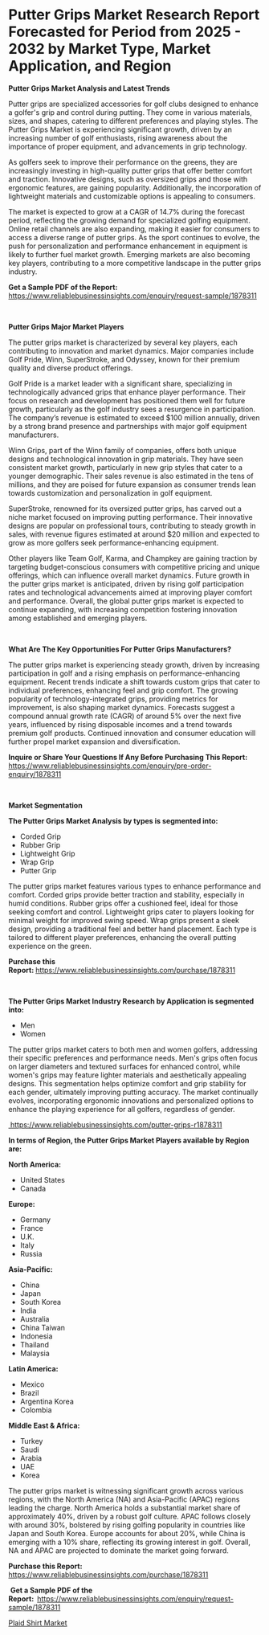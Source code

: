 <p><h1>Putter Grips Market Research Report Forecasted for Period from 2025 -  2032 by Market Type, Market Application, and Region</h1></p><p><strong>Putter Grips Market Analysis and Latest Trends</strong></p>
<p><p>Putter grips are specialized accessories for golf clubs designed to enhance a golfer's grip and control during putting. They come in various materials, sizes, and shapes, catering to different preferences and playing styles. The Putter Grips Market is experiencing significant growth, driven by an increasing number of golf enthusiasts, rising awareness about the importance of proper equipment, and advancements in grip technology.</p><p>As golfers seek to improve their performance on the greens, they are increasingly investing in high-quality putter grips that offer better comfort and traction. Innovative designs, such as oversized grips and those with ergonomic features, are gaining popularity. Additionally, the incorporation of lightweight materials and customizable options is appealing to consumers.</p><p>The market is expected to grow at a CAGR of 14.7% during the forecast period, reflecting the growing demand for specialized golfing equipment. Online retail channels are also expanding, making it easier for consumers to access a diverse range of putter grips. As the sport continues to evolve, the push for personalization and performance enhancement in equipment is likely to further fuel market growth. Emerging markets are also becoming key players, contributing to a more competitive landscape in the putter grips industry.</p></p>
<p><strong>Get a Sample PDF of the Report:&nbsp;</strong> <a href="https://www.reliablebusinessinsights.com/enquiry/request-sample/1878311?utm_campaign=2207&utm_medium=2&utm_source=Github&utm_content=ia&utm_term=08022025&utm_id=putter-grips">https://www.reliablebusinessinsights.com/enquiry/request-sample/1878311</a></p>
<p>&nbsp;</p>
<p><strong>Putter Grips Major Market Players</strong></p>
<p><p>The putter grips market is characterized by several key players, each contributing to innovation and market dynamics. Major companies include Golf Pride, Winn, SuperStroke, and Odyssey, known for their premium quality and diverse product offerings.</p><p>Golf Pride is a market leader with a significant share, specializing in technologically advanced grips that enhance player performance. Their focus on research and development has positioned them well for future growth, particularly as the golf industry sees a resurgence in participation. The company’s revenue is estimated to exceed $100 million annually, driven by a strong brand presence and partnerships with major golf equipment manufacturers.</p><p>Winn Grips, part of the Winn family of companies, offers both unique designs and technological innovation in grip materials. They have seen consistent market growth, particularly in new grip styles that cater to a younger demographic. Their sales revenue is also estimated in the tens of millions, and they are poised for future expansion as consumer trends lean towards customization and personalization in golf equipment.</p><p>SuperStroke, renowned for its oversized putter grips, has carved out a niche market focused on improving putting performance. Their innovative designs are popular on professional tours, contributing to steady growth in sales, with revenue figures estimated at around $20 million and expected to grow as more golfers seek performance-enhancing equipment.</p><p>Other players like Team Golf, Karma, and Champkey are gaining traction by targeting budget-conscious consumers with competitive pricing and unique offerings, which can influence overall market dynamics. Future growth in the putter grips market is anticipated, driven by rising golf participation rates and technological advancements aimed at improving player comfort and performance. Overall, the global putter grips market is expected to continue expanding, with increasing competition fostering innovation among established and emerging players.</p></p>
<p>&nbsp;</p>
<p><strong>What Are The Key Opportunities For Putter Grips Manufacturers?</strong></p>
<p><p>The putter grips market is experiencing steady growth, driven by increasing participation in golf and a rising emphasis on performance-enhancing equipment. Recent trends indicate a shift towards custom grips that cater to individual preferences, enhancing feel and grip comfort. The growing popularity of technology-integrated grips, providing metrics for improvement, is also shaping market dynamics. Forecasts suggest a compound annual growth rate (CAGR) of around 5% over the next five years, influenced by rising disposable incomes and a trend towards premium golf products. Continued innovation and consumer education will further propel market expansion and diversification.</p></p>
<p><strong>Inquire or Share Your Questions If Any Before Purchasing This Report:</strong> <a href="https://www.reliablebusinessinsights.com/enquiry/pre-order-enquiry/1878311?utm_campaign=2207&utm_medium=2&utm_source=Github&utm_content=ia&utm_term=08022025&utm_id=putter-grips">https://www.reliablebusinessinsights.com/enquiry/pre-order-enquiry/1878311</a></p>
<p>&nbsp;</p>
<p><strong>Market Segmentation</strong></p>
<p><strong>The Putter Grips Market Analysis by types is segmented into:</strong></p>
<p><ul><li>Corded Grip</li><li>Rubber Grip</li><li>Lightweight Grip</li><li>Wrap Grip</li><li>Putter Grip</li></ul></p>
<p><p>The putter grips market features various types to enhance performance and comfort. Corded grips provide better traction and stability, especially in humid conditions. Rubber grips offer a cushioned feel, ideal for those seeking comfort and control. Lightweight grips cater to players looking for minimal weight for improved swing speed. Wrap grips present a sleek design, providing a traditional feel and better hand placement. Each type is tailored to different player preferences, enhancing the overall putting experience on the green.</p></p>
<p><strong>Purchase this Report:&nbsp;</strong><a href="https://www.reliablebusinessinsights.com/purchase/1878311?utm_campaign=2207&utm_medium=2&utm_source=Github&utm_content=ia&utm_term=08022025&utm_id=putter-grips">https://www.reliablebusinessinsights.com/purchase/1878311</a></p>
<p>&nbsp;</p>
<p><strong>The Putter Grips Market Industry Research by Application is segmented into:</strong></p>
<p><ul><li>Men</li><li>Women</li></ul></p>
<p><p>The putter grips market caters to both men and women golfers, addressing their specific preferences and performance needs. Men's grips often focus on larger diameters and textured surfaces for enhanced control, while women's grips may feature lighter materials and aesthetically appealing designs. This segmentation helps optimize comfort and grip stability for each gender, ultimately improving putting accuracy. The market continually evolves, incorporating ergonomic innovations and personalized options to enhance the playing experience for all golfers, regardless of gender.</p></p>
<p><a href="https://www.reliablebusinessinsights.com/putter-grips-r1878311?utm_campaign=2207&utm_medium=2&utm_source=Github&utm_content=ia&utm_term=08022025&utm_id=putter-grips">&nbsp;https://www.reliablebusinessinsights.com/putter-grips-r1878311</a></p>
<p><strong>In terms of Region, the Putter Grips Market Players available by Region are:</strong></p>
<p>
    <p> <strong> North America: </strong>
        <ul>
            <li>United States</li>
            <li>Canada</li>
        </ul>
        </p> 
    <p> <strong> Europe: </strong>
        <ul>
            <li>Germany</li>
            <li>France</li>
            <li>U.K.</li>
            <li>Italy</li>
            <li>Russia</li>
        </ul>
        </p> 
    <p> <strong> Asia-Pacific: </strong>
        <ul>
            <li>China</li>
            <li>Japan</li>
            <li>South Korea</li>
            <li>India</li>
            <li>Australia</li>
            <li>China Taiwan</li>
            <li>Indonesia</li>
            <li>Thailand</li>
            <li>Malaysia</li>
        </ul>
        </p> 
    <p> <strong> Latin America: </strong>
        <ul>
            <li>Mexico</li>
            <li>Brazil</li>
            <li>Argentina Korea</li>
            <li>Colombia</li>
        </ul>
        </p> 
    <p> <strong> Middle East & Africa: </strong>
        <ul>
            <li>Turkey</li>
            <li>Saudi</li>
            <li>Arabia</li>
            <li>UAE</li>
            <li>Korea</li>
        </ul>
    </p>
    </p>
<p><p>The putter grips market is witnessing significant growth across various regions, with the North America (NA) and Asia-Pacific (APAC) regions leading the charge. North America holds a substantial market share of approximately 40%, driven by a robust golf culture. APAC follows closely with around 30%, bolstered by rising golfing popularity in countries like Japan and South Korea. Europe accounts for about 20%, while China is emerging with a 10% share, reflecting its growing interest in golf. Overall, NA and APAC are projected to dominate the market going forward.</p></p>
<p><strong>Purchase this Report: </strong><a href="https://www.reliablebusinessinsights.com/purchase/1878311?utm_campaign=2207&utm_medium=2&utm_source=Github&utm_content=ia&utm_term=08022025&utm_id=putter-grips">https://www.reliablebusinessinsights.com/purchase/1878311</a></p>
<p>&nbsp;<strong>Get a Sample PDF of the Report:&nbsp;&nbsp;</strong><a href="https://www.reliablebusinessinsights.com/enquiry/request-sample/1878311?utm_campaign=2207&utm_medium=2&utm_source=Github&utm_content=ia&utm_term=08022025&utm_id=putter-grips">https://www.reliablebusinessinsights.com/enquiry/request-sample/1878311</a></p>
<p><strong></strong></p>
<p><p><a href="https://github.com/dmitriyvo6rog/Market-Research-Report-List-1/blob/main/plaid-shirt-market.md?utm_campaign=2207&utm_medium=2&utm_source=Github&utm_content=ia&utm_term=08022025&utm_id=putter-grips">Plaid Shirt Market</a></p></p>